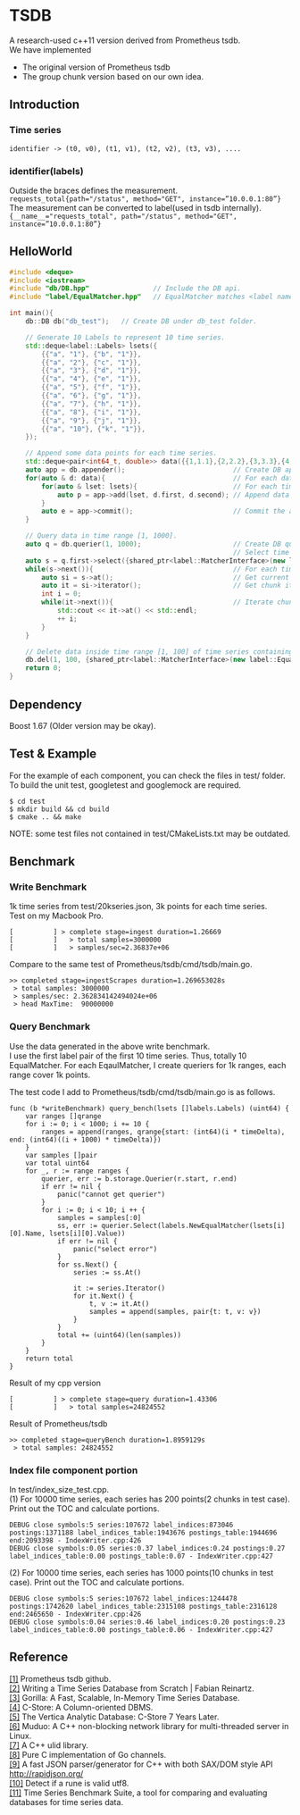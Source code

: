 # TSDB

A research-used c++11 version derived from Prometheus tsdb.  
We have implemented
* The original version of Prometheus tsdb
* The group chunk version based on our own idea.

## Introduction
### Time series
`identifier -> (t0, v0), (t1, v1), (t2, v2), (t3, v3), ....`
### identifier(labels)
Outside the braces defines the measurement.  
`requests_total{path="/status", method="GET", instance=”10.0.0.1:80”}`
The measurement can be converted to label(used in tsdb internally).  
`{__name__="requests_total", path="/status", method="GET", instance=”10.0.0.1:80”}`


## HelloWorld
```c++
#include <deque>
#include <iostream>
#include "db/DB.hpp"                // Include the DB api.
#include "label/EqualMatcher.hpp"   // EqualMatcher matches <label name, label value> exactly.

int main(){
    db::DB db("db_test");   // Create DB under db_test folder.

    // Generate 10 Labels to represent 10 time series.
    std::deque<label::Labels> lsets({
        {{"a", "1"}, {"b", "1"}},
        {{"a", "2"}, {"c", "1"}},
        {{"a", "3"}, {"d", "1"}},
        {{"a", "4"}, {"e", "1"}},
        {{"a", "5"}, {"f", "1"}},
        {{"a", "6"}, {"g", "1"}},
        {{"a", "7"}, {"h", "1"}},
        {{"a", "8"}, {"i", "1"}},
        {{"a", "9"}, {"j", "1"}},
        {{"a", "10"}, {"k", "1"}},
    });

    // Append some data points for each time series.
    std::deque<pair<int64_t, double>> data({{1,1.1},{2,2.2},{3,3.3},{4,4.4},{5,5.5},{100,100.1},{200,200.2}});
    auto app = db.appender();                           // Create DB appender.
    for(auto & d: data){                                // For each data point.
        for(auto & lset: lsets){                        // For each time series
            auto p = app->add(lset, d.first, d.second); // Append data point.
        }
        auto e = app->commit();                         // Commit the appended data and they will be flushed to disk.
    }

    // Query data in time range [1, 1000].
    auto q = db.querier(1, 1000);                       // Create DB querier for time range [1, 1000].
                                                        // Select time series which contains Label <"a", "1">.
    auto s = q.first->select({shared_ptr<label::MatcherInterface>(new label::EqualMatcher("a", "1"))});
    while(s->next()){                                   // For each time series contains <"a", "1">.
        auto si = s->at();                              // Get current time series.
        auto it = si->iterator();                       // Get chunk iterator of current time series.
        int i = 0;
        while(it->next()){                              // Iterate chunk.
            std::cout << it->at() << std::endl;
            ++ i;
        }
    }

    // Delete data inside time range [1, 100] of time series containing Label <"k", "1">.
    db.del(1, 100, {shared_ptr<label::MatcherInterface>(new label::EqualMatcher("k", "1"))})
    return 0;
}
```

## Dependency
Boost 1.67 (Older version may be okay).

## Test & Example
For the example of each component, you can check the files in test/ folder.  
To build the unit test, googletest and googlemock are required.
```
$ cd test
$ mkdir build && cd build
$ cmake .. && make
```
NOTE: some test files not contained in test/CMakeLists.txt may be outdated.

## Benchmark
### Write Benchmark
1k time series from test/20kseries.json, 3k points for each time series.  
Test on my Macbook Pro.
```
[          ] > complete stage=ingest duration=1.26669
[          ]   > total samples=3000000
[          ]   > samples/sec=2.36837e+06
```

Compare to the same test of Prometheus/tsdb/cmd/tsdb/main.go.
```
>> completed stage=ingestScrapes duration=1.269653028s
 > total samples: 3000000
 > samples/sec: 2.362834142494024e+06
 > head MaxTime:  90000000
```
### Query Benchmark
Use the data generated in the above write benchmark.  
I use the first label pair of the first 10 time series. Thus, totally 10 EqualMatcher.
For each EqaulMatcher, I create queriers for 1k ranges, each range cover 1k points.  
  
The test code I add to Prometheus/tsdb/cmd/tsdb/main.go is as follows.
```
func (b *writeBenchmark) query_bench(lsets []labels.Labels) (uint64) {
    var ranges []qrange
    for i := 0; i < 1000; i += 10 {
        ranges = append(ranges, qrange{start: (int64)(i * timeDelta), end: (int64)((i + 1000) * timeDelta)})
    }
    var samples []pair
    var total uint64
    for _, r := range ranges {
        querier, err := b.storage.Querier(r.start, r.end)
        if err != nil {
            panic("cannot get querier")
        }
        for i := 0; i < 10; i ++ {
            samples = samples[:0]
            ss, err := querier.Select(labels.NewEqualMatcher(lsets[i][0].Name, lsets[i][0].Value))
            if err != nil {
                panic("select error")
            }
            for ss.Next() {
                series := ss.At()

                it := series.Iterator()
                for it.Next() {
                    t, v := it.At()
                    samples = append(samples, pair{t: t, v: v})
                }
            }
            total += (uint64)(len(samples))
        }
    }
    return total
}
```
  
Result of my cpp version  
```
[          ] > complete stage=query duration=1.43306
[          ]   > total samples=24824552
```
Result of Prometheus/tsdb
```
>> completed stage=queryBench duration=1.8959129s
 > total samples: 24824552
```
### Index file component portion
In test/index_size_test.cpp.  
(1) For 10000 time series, each series has 200 points(2 chunks in test case). Print out the TOC and calculate portions.
```
DEBUG close symbols:5 series:107672 label_indices:873046 postings:1371188 label_indices_table:1943676 postings_table:1944696 end:2093398 - IndexWriter.cpp:426
DEBUG close symbols:0.05 series:0.37 label_indices:0.24 postings:0.27 label_indices_table:0.00 postings_table:0.07 - IndexWriter.cpp:427
```
(2) For 10000 time series, each series has 1000 points(10 chunks in test case). Print out the TOC and calculate portions.
```
DEBUG close symbols:5 series:107672 label_indices:1244478 postings:1742620 label_indices_table:2315108 postings_table:2316128 end:2465650 - IndexWriter.cpp:426
DEBUG close symbols:0.04 series:0.46 label_indices:0.20 postings:0.23 label_indices_table:0.00 postings_table:0.06 - IndexWriter.cpp:427
```

## Reference
[[1]](https://github.com/prometheus/tsdb) Prometheus tsdb github.  
[[2]](https://fabxc.org/tsdb/) Writing a Time Series Database from Scratch | Fabian Reinartz.  
[[3]](https://www.vldb.org/pvldb/vol8/p1816-teller.pdf) Gorilla: A Fast, Scalable, In-Memory Time Series Database.  
[[4]](http://db.csail.mit.edu/projects/cstore/vldb.pdf) C-Store: A Column-oriented DBMS.  
[[5]](http://vldb.org/pvldb/vol5/p1790_andrewlamb_vldb2012.pdf) The Vertica Analytic Database: C-Store 7 Years Later.  
[[6]](https://github.com/chenshuo/muduo) Muduo: A C++ non-blocking network library for multi-threaded server in Linux.  
[[7]](https://github.com/suyash/ulid) A C++ ulid library.  
[[8]](https://github.com/tylertreat/chan) Pure C implementation of Go channels.  
[[9]](https://github.com/Tencent/rapidjson/) A fast JSON parser/generator for C++ with both SAX/DOM style API http://rapidjson.org/  
[[10]](https://stackoverflow.com/a/28311607) Detect if a rune is valid utf8.  
[[11]](https://github.com/timescale/tsbs) Time Series Benchmark Suite, a tool for comparing and evaluating databases for time series data.  